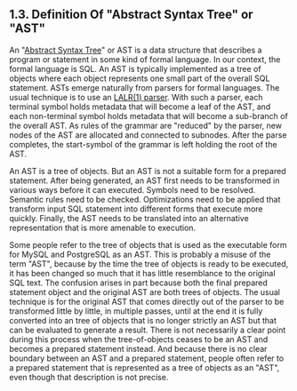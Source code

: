 ## 1\.3\. Definition Of "Abstract Syntax Tree" or "AST"



An "[Abstract Syntax Tree](https://en.wikipedia.org/wiki/Abstract_syntax_tree)" or AST
is a data structure that describes a program or statement in some kind of formal
language. In our context, the formal language is SQL. An AST is typically
implemented as a tree of objects where each object represents one small part of
the overall SQL statement. ASTs emerge naturally from parsers for formal languages.
The usual technique is to use an 
[LALR(1\) parser](https://en.wikipedia.org/wiki/LALR_parser).
With such a parser, each terminal
symbol holds metadata that will become a leaf of the AST, and each non\-terminal 
symbol holds metadata that will become a sub\-branch of the overall AST.
As rules of the grammar are "reduced" by the parser, new nodes of the AST are
allocated and connected to subnodes.
After the parse completes, the start\-symbol of the grammar is left holding the
root of the AST.



An AST is a tree of objects. But an AST is not a suitable form for
a prepared statement. After being generated, an AST first needs to be
transformed in various ways before it can executed. Symbols need to be
resolved. Semantic rules need to be checked. Optimizations need to be
applied that transform input SQL statement into different forms that
execute more quickly. Finally, the AST needs to be translated into an
alternative representation that is more amenable to execution.



Some people refer to the tree of objects that is used as the
executable form for MySQL and PostgreSQL as an AST. This is probably a
misuse of the term "AST", because by the time the tree of objects is
ready to be executed, it has been changed so much that it has little
resemblance to the original SQL text. The confusion arises in part because
both the final prepared statement object and the original AST are both
trees of objects. The usual technique is for the original AST that comes
directly out of the parser to be transformed little by little, in multiple
passes, until at the end it is fully converted into an tree of objects
that is no longer strictly an AST but that can be evaluated to
generate a result. There is not necessarily a clear point during this
process when the tree\-of\-objects ceases to be an AST and becomes a
prepared statement instead. And because there is no clear boundary between an
AST and a prepared statement, people often refer to a prepared statement
that is represented as a tree of objects as an "AST", even though that
description is not precise.



